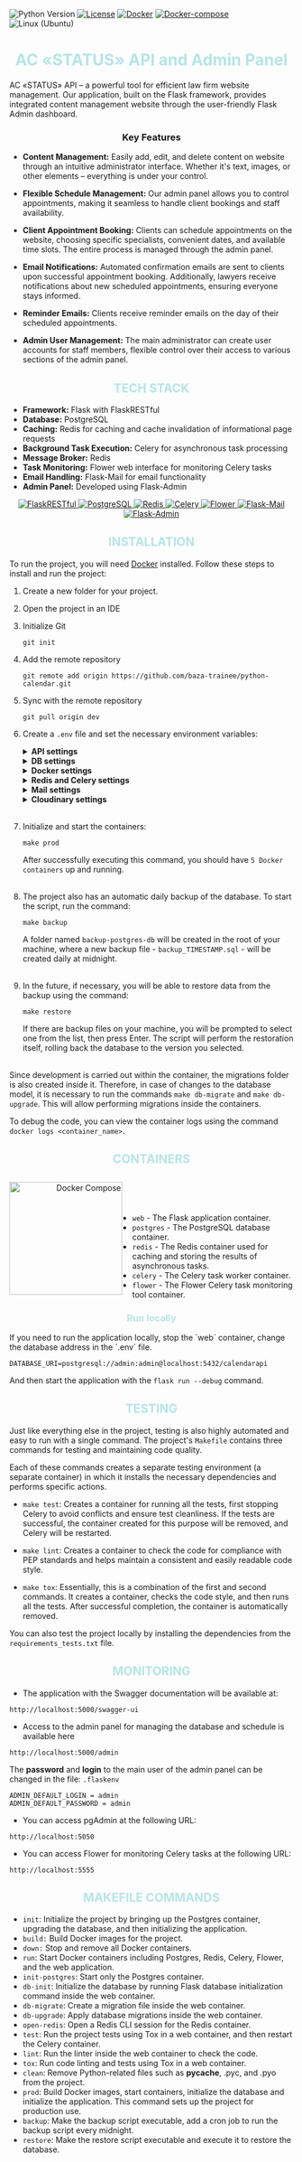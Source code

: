 ![Python Version](https://img.shields.io/badge/python-3.11-blue.svg)
[![License](https://img.shields.io/badge/license-MIT-green.svg)](https://opensource.org/licenses/MIT)
[![Docker](https://img.shields.io/badge/docker-blue.svg)](https://www.digitalocean.com/community/tutorials/how-to-install-and-use-docker-on-ubuntu-22-04)
[![Docker-compose](https://img.shields.io/badge/docker-compose-orange.svg)](https://www.digitalocean.com/community/tutorials/how-to-install-and-use-docker-compose-on-ubuntu-22-04)
![Linux (Ubuntu)](https://img.shields.io/badge/linux-ubuntu-green.svg)

<h1 align="center" style="color: #B5E5E8;">AC «STATUS» API and Admin Panel</h1>


AC «STATUS» API – a powerful tool for efficient law firm website management. Our application, built on the Flask framework, provides integrated content management website through the user-friendly Flask Admin dashboard.

<h3 align="center">Key Features</h3>

- **Content Management:** Easily add, edit, and delete content on website through an intuitive administrator interface. Whether it's text, images, or other elements – everything is under your control.

- **Flexible Schedule Management:** Our admin panel allows you to control appointments, making it seamless to handle client bookings and staff availability.

- **Client Appointment Booking:** Clients can schedule appointments on the website, choosing specific specialists, convenient dates, and available time slots. The entire process is managed through the admin panel.

- **Email Notifications:** Automated confirmation emails are sent to clients upon successful appointment booking. Additionally, lawyers receive notifications about new scheduled appointments, ensuring everyone stays informed.

- **Reminder Emails:** Clients receive reminder emails on the day of their scheduled appointments.

- **Admin User Management:** The main administrator can create user accounts for staff members, flexible control over their access to various sections of the admin panel.

<h2 align="center" style="color: #B5E5E8;">TECH STACK</h2>

- **Framework:** Flask with FlaskRESTful
- **Database:** PostgreSQL
- **Caching:** Redis for caching and cache invalidation of informational page requests
- **Background Task Execution:** Celery for asynchronous task processing
- **Message Broker:** Redis
- **Task Monitoring:** Flower web interface for monitoring Celery tasks
- **Email Handling:** Flask-Mail for email functionality
- **Admin Panel:** Developed using Flask-Admin

<p align="center">
  <a href="https://flask-restful.readthedocs.io/en/latest/" target="_blank">
    <img src="https://img.shields.io/badge/FlaskRESTful-000000?style=for-the-badge" alt="FlaskRESTful">
  </a>
  <a href="https://www.postgresql.org/" target="_blank">
    <img src="https://img.shields.io/badge/PostgreSQL-336791?style=for-the-badge" alt="PostgreSQL">
  </a>
  <a href="https://redis.io/" target="_blank">
    <img src="https://img.shields.io/badge/Redis-DC382D?style=for-the-badge" alt="Redis">
  </a>
  <a href="https://docs.celeryproject.org/en/stable/" target="_blank">
    <img src="https://img.shields.io/badge/Celery-37814A?style=for-the-badge" alt="Celery">
  </a>
  <a href="https://flower.readthedocs.io/en/latest/" target="_blank">
    <img src="https://img.shields.io/badge/Flower-474747?style=for-the-badge" alt="Flower">
  </a>
  <a href="https://pythonhosted.org/Flask-Mail/" target="_blank">
    <img src="https://img.shields.io/badge/Flask--Mail-0078D4?style=for-the-badge" alt="Flask-Mail">
  </a>
  <a href="https://flask-admin.readthedocs.io/en/latest/" target="_blank">
    <img src="https://img.shields.io/badge/Flask--Admin-0078D4?style=for-the-badge" alt="Flask-Admin">
  </a>
</p>

<h2 align="center" style="color: #B5E5E8;">INSTALLATION</h2>

To run the project, you will need [Docker](https://www.docker.com/) installed. Follow these steps to install and run the project:

1. Create a new folder for your project.

2. Open the project in an IDE

3. Initialize Git

    ```
    git init
    ```
4. Add the remote repository
    ```
    git remote add origin https://github.com/baza-trainee/python-calendar.git
    ```
5. Sync with the remote repository

    ```
    git pull origin dev
    ```


6. Create a `.env` file and set the necessary environment variables:

    <details class="custom-details">
    <summary><b>API settings</b></summary>
    <p class="custom-details-description"><i>Variable for configuring API.</i></p>

    <b class="variable-name">FLASK_ENV</b>=<span class="variable-value">development</span><br>
    <b class="variable-name">FLASK_APP</b>=<span class="variable-value">calendarapi.app:create_app</span><br>
    <b class="variable-name">SECRET_KEY</b>=<span class="variable-value">the_most_secret_key_in_the_world</span><br>
    <b class="variable-name">ADMIN_DEFAULT_LOGIN</b>=<span class="variable-value">admin</span><br>
    <b class="variable-name">ADMIN_DEFAULT_PASSWORD</b>=<span class="variable-value">admin</span><br>
    <b class="variable-name">MAIN_PAGE_URL</b>=<span class="variable-value">http://yourfrontend.com/main</span><br>

    </details>

    <details class="custom-details">
    <summary><b>DB settings</b></summary>
    <p class="custom-details-description"><i>Variables for database and the project configuration.</i></p>

    <b>DATABASE_URI</b>=<span class="variable-value">postgresql://admin:admin@postgres:5432/calendarapi</span><br>
    </details>

    <details class="custom-details">
    <summary><b>Docker settings</b></summary>
    <p class="custom-details-description"><i>Variable for configuring Docker containers.</i></p>

    <b class="variable-name">POSTGRES_DB</b>=<span class="variable-value">calendarapi</span><br>
    <b class="variable-name">POSTGRES_USER</b>=<span class="variable-value">admin</span><br>
    <b class="variable-name">POSTGRES_PASSWORD</b>=<span class="variable-value">admin</span>
    </details>

    <details class="custom-details">
    <summary><b>Redis and Celery settings</b></summary>
    <p class="custom-details-description"><i>Variable for configuring Redis and Celery containers.</i></p>

    <b class="variable-name">REDIS_PASS</b>=<span class="variable-value">strong_password123</span><br>
    <b class="variable-name">REDIS_PORT</b>=<span class="variable-value">1111</span><br>
    <b class="variable-name">CELERY_BROKER_URL</b>=<span class="variable-value">redis://default:strong_password123@redis:1111</span><br>

    <b class="variable-name">CELERY_RESULT_BACKEND_URL</b>=<span class="variable-value">redis://default:strong_password123@redis:1111</span>
    </details>


    <details class="custom-details">
    <summary><b>Mail settings</b></summary>
    <p class="custom-details-description"><i>Variable for configuring Mail service.</i></p>

    <b class="variable-name">MAIL_SERVER</b>=<span class="variable-value">smtp.gmail.com</span><br>
    <b class="variable-name">MAIL_PORT</b>=<span class="variable-value">587</span><br>
    <b class="variable-name">MAIL_USERNAME</b>=<span class="variable-value">your_mail@gmail.com</span><br>
    <b class="variable-name">MAIL_PASSWORD</b>=<span class="variable-value">your_mail_api_key</span>
    </details>

    <details class="custom-details">
    <summary><b>Cloudinary settings</b></summary>
    <p class="custom-details-description"><i>Variable for configuring Cloudinary service.</i></p>

    <b class="variable-name">CLOUD_NAME</b>=<span class="variable-value">yourcloudname</span><br>
    <b class="variable-name">API_KEY</b>=<span class="variable-value">yourapikey</span><br>
    <b class="variable-name">API_SECRET</b>=<span class="variable-value">yourapisecret</span><br>
    </details>
    <br>

7. Initialize and start the containers:

    ```
    make prod
    ```

    After successfully executing this command, you should have `5 Docker containers` up and running.<br><br>

8. The project also has an automatic daily backup of the database. To start the script, run the command:
    ```
    make backup
    ```
    A folder named `backup-postgres-db` will be created in the root of your machine, where a new backup file - `backup_TIMESTAMP.sql` - will be created daily at midnight.<br><br>

9. In the future, if necessary, you will be able to restore data from the backup using the command:
    ```
    make restore
    ```
    If there are backup files on your machine, you will be prompted to select one from the list, then press Enter. The script will perform the restoration itself, rolling back the database to the version you selected.<br><br>

Since development is carried out within the container, the migrations folder is also created inside it. Therefore, in case of changes to the database model, it is necessary to run the commands `make db-migrate` and `make db-upgrade`. This will allow performing migrations inside the containers.

To debug the code, you can view the container logs using the command `docker logs <container_name>`. <br>

<h2 align="center" style="color: #B5E5E8;">CONTAINERS</h2>

<div style="text-align: right;">
    <div style="float: left; padding-right: 15px; padding-top: 10px">
        <img src="https://raw.githubusercontent.com/docker/compose/master/logo.png" alt="Docker Compose" align="left" width="200">
    </div>
    <br>
    <br>
    <br>
</div>

- `web` - The Flask application container.
- `postgres` - The PostgreSQL database container.
- `redis` - The Redis container used for caching and storing the results of asynchronous tasks.
- `celery` - The Celery task worker container.
- `flower` - The Flower Celery task monitoring tool container.


<h3 align="center" style="color: #B5E5E8;">Run locally</h3>
If you need to run the application locally, stop the `web` container, change the database address in the `.env` file. 

```
DATABASE_URI=postgresql://admin:admin@localhost:5432/calendarapi
```
And then start the application with the `flask run --debug` command.

<h2 align="center" style="color: #B5E5E8;">TESTING</h2>

Just like everything else in the project, testing is also highly automated and easy to run with a single command. The project's `Makefile` contains three commands for testing and maintaining code quality.

Each of these commands creates a separate testing environment (a separate container) in which it installs the necessary dependencies and performs specific actions.


- `make test`: Creates a container for running all the tests, first stopping Celery to avoid conflicts and ensure test cleanliness. If the tests are successful, the container created for this purpose will be removed, and Celery will be restarted.

- `make lint`: Creates a container to check the code for compliance with PEP standards and helps maintain a consistent and easily readable code style.

- `make tox`: Essentially, this is a combination of the first and second commands. It creates a container, checks the code style, and then runs all the tests. After successful completion, the container is automatically removed.

You can also test the project locally by installing the dependencies from the `requirements_tests.txt` file.


<h2 align="center" style="color: #B5E5E8;">MONITORING</h2>

- The application with the Swagger documentation will be available at:
```
http://localhost:5000/swagger-ui
```
- Access to the admin panel for managing the database and schedule is available here
```
http://localhost:5000/admin
```
The **password** and **login** to the main user of the admin panel can be changed in the file: `.flaskenv`
```
ADMIN_DEFAULT_LOGIN = admin
ADMIN_DEFAULT_PASSWORD = admin
```
- You can access pgAdmin at the following URL: 
```
http://localhost:5050
```
- You can access Flower for monitoring Celery tasks at the following URL:
```
http://localhost:5555
```

<h2 align="center" style="color: #B5E5E8;">MAKEFILE COMMANDS</h2>

- `init`: Initialize the project by bringing up the Postgres container, upgrading the database, and then initializing the application.
- `build:` Build Docker images for the project.
- `down:` Stop and remove all Docker containers.
- `run`: Start Docker containers including Postgres, Redis, Celery, Flower, and the web application.
- `init-postgres`: Start only the Postgres container.
- `db-init`: Initialize the database by running Flask database initialization command inside the web container.
- `db-migrate`: Create a migration file inside the web container.
- `db-upgrade`: Apply database migrations inside the web container.
- `open-redis`: Open a Redis CLI session for the Redis container.
- `test`: Run the project tests using Tox in a web container, and then restart the Celery container.
- `lint`: Run the linter inside the web container to check the code.
- `tox`: Run code linting and tests using Tox in a web container.
- `clean`: Remove Python-related files such as __pycache__, .pyc, and .pyo from the project.
- `prod`: Build Docker images, start containers, initialize the database and initialize the application. This command sets up the project for production use.
- `backup`: Make the backup script executable, add a cron job to run the backup script every midnight.
- `restore`: Make the restore script executable and execute it to restore the database.
